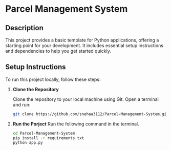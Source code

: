 # Parcel Management System

## Description

This project provides a basic template for Python applications, offering a starting point for your development. It includes essential setup instructions and dependencies to help you get started quickly.

## Setup Instructions

To run this project locally, follow these steps:

1. **Clone the Repository**

   Clone the repository to your local machine using Git. Open a terminal and run:

   ```bash
   git clone https://github.com/snehaa3112/Parcel-Management-System.git
2. **Run the Porject**
   Run the following command in the terminal.
   ```bash
   cd Parcel-Management-System
   pip install -r requirements.txt
   python app.py
